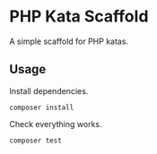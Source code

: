 # PHP Kata Scaffold

A simple scaffold for PHP katas.

## Usage

Install dependencies.

```shell
composer install
```

Check everything works.

```shell
composer test
```
